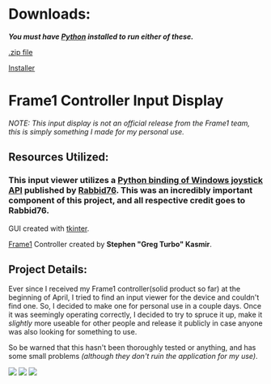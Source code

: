 # Downloads:
***You must have [Python](https://www.python.org/downloads/) installed to run either of these.***

[.zip file](https://drive.google.com/file/d/1YJkDfWtmOmSWDpqrGzKxHmhjGDuk1OeN/view?usp=sharing)

[Installer](https://drive.google.com/file/d/1HRRzt_gEkd5lBUJlp7h_yCu2TUr2oHg8/view?usp=sharing)

# Frame1 Controller Input Display
*NOTE: This input display is not an official release from the Frame1 team, this is simply something I made for my personal use.*
## Resources Utilized:

### This input viewer utilizes a [Python binding of Windows joystick API](https://github.com/Rabbid76/python_windows_joystickapi) published by [Rabbid76](https://github.com/Rabbid76). This was an incredibly important component of this project, and all respective credit goes to Rabbid76.

GUI created with [tkinter](https://docs.python.org/3/library/tkinter.html).

[Frame1](https://frame1.gg/) Controller created by **Stephen "Greg Turbo" Kasmir**.

## Project Details:
Ever since I received my Frame1 controller(solid product so far) at the beginning of April, I tried to find an input viewer for the device and couldn't find one. So, I decided to make one for personal use in a couple days. Once it was seemingly operating correctly, I decided to try to spruce it up, make it *slightly* more useable for other people and release it publicly in case anyone was also looking for something to use. 

So be warned that this hasn't been thoroughly tested or anything, and has some small problems *(although they don't ruin the application for my use)*.

![](https://i.imgur.com/Gw4EYmt.png)
![](https://i.imgur.com/6gQ4spi.png)
![](https://i.imgur.com/mAEwEXW.png)
